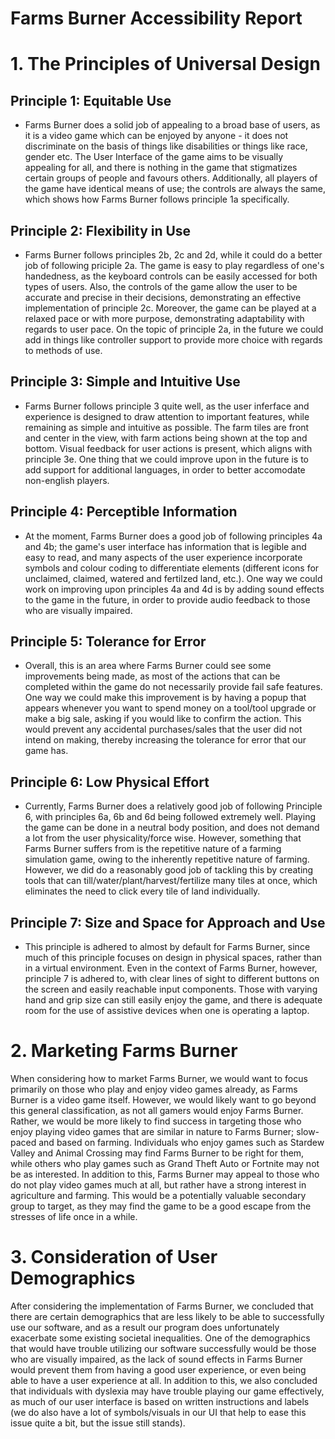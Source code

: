 # Farms Burner Accessibility Report

# 1. The Principles of Universal Design

## Principle 1: Equitable Use

- Farms Burner does a solid job of appealing to a broad base of users, as it is a video game which can be enjoyed by anyone - it does not discriminate on the basis of things like disabilities or things like race, gender etc. The User Interface of the game aims to be visually appealing for all, and there is nothing in the game that stigmatizes certain groups of people and favours others. Additionally, all players of the game have identical means of use; the controls are always the same, which shows how Farms Burner follows principle 1a specifically.

## Principle 2: Flexibility in Use

- Farms Burner follows principles 2b, 2c and 2d, while it could do a better job of following priciple 2a. The game is easy to play regardless of one's handedness, as the keyboard controls can be easily accessed for both types of users. Also, the controls of the game allow the user to be accurate and precise in their decisions, demonstrating an effective implementation of principle 2c. Moreover, the game can be played at a relaxed pace or with more purpose, demonstrating adaptability with regards to user pace. On the topic of principle 2a, in the future we could add in things like controller support to provide more choice with regards to methods of use.

## Principle 3: Simple and Intuitive Use

- Farms Burner follows principle 3 quite well, as the user inferface and experience is designed to draw attention to important features, while remaining as simple and intuitive as possible. The farm tiles are front and center in the view, with farm actions being shown at the top and bottom. Visual feedback for user actions is present, which aligns with principle 3e. One thing that we could improve upon in the future is to add support for additional languages, in order to better accomodate non-english players.

## Principle 4: Perceptible Information

- At the moment, Farms Burner does a good job of following principles 4a and 4b; the game's user interface has information that is legible and easy to read, and many aspects of the user experience incorporate symbols and colour coding to differentiate elements (different icons for unclaimed, claimed, watered and fertilzed land, etc.). One way we could work on improving upon principles 4a and 4d is by adding sound effects to the game in the future, in order to provide audio feedback to those who are visually impaired.

## Principle 5: Tolerance for Error

- Overall, this is an area where Farms Burner could see some improvements being made, as most of the actions that can be completed within the game do not necessarily provide fail safe features. One way we could make this improvement is by having a popup that appears whenever you want to spend money on a tool/tool upgrade or make a big sale, asking if you would like to confirm the action. This would prevent any accidental purchases/sales that the user did not intend on making, thereby increasing the tolerance for error that our game has.

## Principle 6: Low Physical Effort

- Currently, Farms Burner does a relatively good job of following Principle 6, with principles 6a, 6b and 6d being followed extremely well. Playing the game can be done in a neutral body position, and does not demand a lot from the user physicality/force wise. However, something that Farms Burner suffers from is the repetitive nature of a farming simulation game, owing to the inherently repetitive nature of farming. However, we did do a reasonably good job of tackling this by creating tools that can till/water/plant/harvest/fertilize many tiles at once, which eliminates the need to click every tile of land individually.

## Principle 7: Size and Space for Approach and Use

- This principle is adhered to almost by default for Farms Burner, since much of this principle focuses on design in physical spaces, rather than in a virtual environment. Even in the context of Farms Burner, however, principle 7 is adhered to, with clear lines of sight to different buttons on the screen and easily reachable input components. Those with varying hand and grip size can still easily enjoy the game, and there is adequate room for the use of assistive devices when one is operating a laptop.

# 2. Marketing Farms Burner

When considering how to market Farms Burner, we would want to focus primarily on those who play and enjoy video games already, as Farms Burner is a video game itself. However, we would likely want to go beyond this general classification, as not all gamers would enjoy Farms Burner. Rather, we would be more likely to find success in targeting those who enjoy playing video games that are similar in nature to Farms Burner; slow-paced and based on farming. Individuals who enjoy games such as Stardew Valley and Animal Crossing may find Farms Burner to be right for them, while others who play games such as Grand Theft Auto or Fortnite may not be as interested. In addition to this, Farms Burner may appeal to those who do not play video games much at all, but rather have a strong interest in agriculture and farming. This would be a potentially valuable secondary group to target, as they may find the game to be a good escape from the stresses of life once in a while.

# 3. Consideration of User Demographics

After considering the implementation of Farms Burner, we concluded that there are certain demographics that are less likely to be able to successfully use our software, and as a result our program does unfortunately exacerbate some existing societal inequalities. One of the demographics that would have trouble utilizing our software successfully would be those who are visually impaired, as the lack of sound effects in Farms Burner would prevent them from having a good user experience, or even being able to have a user experience at all. In addition to this, we also concluded that individuals with dyslexia may have trouble playing our game effectively, as much of our user interface is based on written instructions and labels (we do also have a lot of symbols/visuals in our UI that help to ease this issue quite a bit, but the issue still stands).